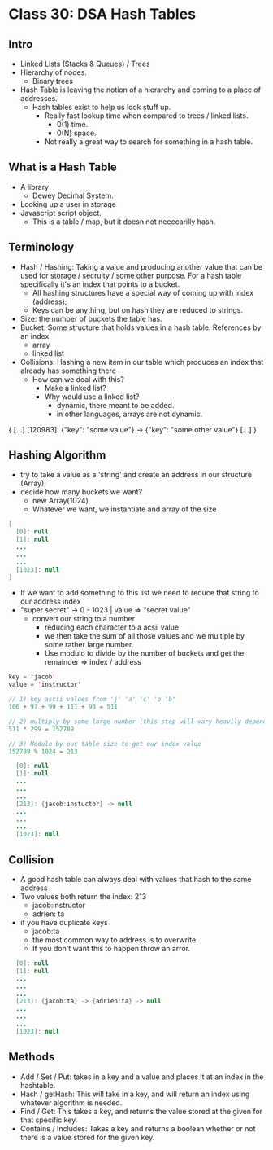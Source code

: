 # Class 30: DSA Hash Tables

## Intro

- Linked Lists (Stacks & Queues) / Trees
- Hierarchy of nodes.
  - Binary trees
- Hash Table is leaving the notion of a hierarchy and coming to a place of addresses.
  - Hash tables exist to help us look stuff up.
    - Really fast lookup time when compared to trees / linked lists.
      - 0(1) time.
      - 0(N) space.
    - Not really a great way to search for something in a hash table.

## What is a Hash Table

- A library
  - Dewey Decimal System.
- Looking up a user in storage
- Javascript script object.
  - This is a table / map, but it doesn not nececarilly hash.

## Terminology

- Hash / Hashing: Taking a value and producing another value that can be used for storage / secruity / some other purpose.  For a hash table specifically it's an index that points to a bucket.
  - All hashing structures have a special way of coming up with index (address);
  - Keys can be anything, but on hash they are reduced to strings.
- Size: the number of buckets the table has.
- Bucket: Some structure that holds values in a hash table. References by an index.
  - array
  - linked list
- Collisions: Hashing a new item in our table which produces an index that already has something there
  - How can we deal with this?
    - Make a linked list?
    - Why would use a linked list?
      - dynamic, there meant to be added.
      - in other languages, arrays are not dynamic.

{
  [...]
  [120983]: {"key": "some value"} -> {"key": "some other value"}
  [...]
}

## Hashing Algorithm

- try to take a value as a 'string' and create an address in our structure (Array);
- decide how many buckets we want?
  - new Array(1024)
  - Whatever we want, we instantiate and array of the size

```java
[
  [0]: null
  [1]: null
  ...
  ...
  ...
  [1023]: null
]
```

- If we want to add something to this list we need to reduce that string to our address index
- "super secret" -> 0 - 1023 | value => "secret value"
  - convert our string to a number
    - reducing each character to a acsii value
    - we then take the sum of all those values and we multiple by some rather large number.
    - Use modulo to divide by the number of buckets and get the remainder => index / address

```java
key = 'jacob'
value = 'instructor'

// 1) key ascii values from 'j' 'a' 'c' 'o 'b'
106 + 97 + 99 + 111 + 98 = 511

// 2) multiply by some large number (this step will vary heavily depending on use case)
511 * 299 = 152789

// 3) Modulo by our table size to get our index value
152789 % 1024 = 213
```

```java
  [0]: null
  [1]: null
  ...
  ...
  ...
  [213]: {jacob:instuctor} -> null
  ...
  ...
  ...
  [1023]: null
```

## Collision

- A good hash table can always deal with values that hash to the same address
- Two values both return the index: 213
  - jacob:instructor
  - adrien: ta
- if you have duplicate keys
  - jacob:ta
  - the most common way to address is to overwrite.
  - If you don't want this to happen throw an arror.

```java
  [0]: null
  [1]: null
  ...
  ...
  ...
  [213]: {jacob:ta} -> {adrien:ta} -> null
  ...
  ...
  ...
  [1023]: null
```

## Methods

- Add / Set / Put: takes in a key and a value and places it at an index in the hashtable.
- Hash / getHash: This will take in a key, and will return an index using whatever algorithm is needed.
- Find / Get: This takes a key, and returns the value stored at the given for that specific key.
- Contains / Includes: Takes a key and returns a boolean whether or not there is a value stored for the given key.
